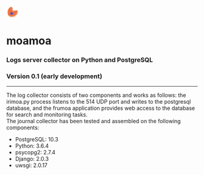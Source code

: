 ![Alt text](frumoa.png?raw=true "Title")
# moamoa
### Logs server collector on Python and PostgreSQL
### Version 0.1 (early development)
<hr>
The log collector consists of two components and works as follows: the irimoa.py process listens to the 514 UDP port and writes to the postgresql database, and the frumoa application provides web access to the database for search and monitoring tasks.
<br>
The journal collector has been tested and assembled on the following components:
<ul>
  <li>PostgreSQL: 10.3 </li>
  <li>Python: 3.6.4</li>
  <li>psycopg2: 2.7.4</li>
  <li>Django: 2.0.3</li>
  <li>uwsgi: 2.0.17</li>
 </ul>
